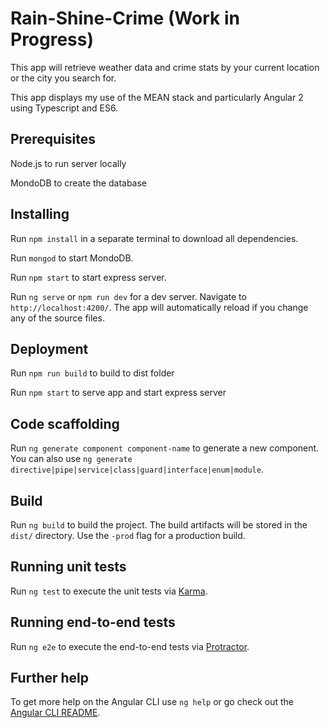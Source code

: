 # Rain-Shine-Crime (Work in Progress)

This app will retrieve weather data and crime stats by your current location or the city you search for.

This app displays my use of the MEAN stack and particularly Angular 2 using Typescript and ES6.

## Prerequisites ##

Node.js to run server locally

MondoDB to create the database

## Installing ##

Run `npm install` in a separate terminal to download all dependencies.

Run `mongod` to start MondoDB.

Run `npm start` to start express server.

Run `ng serve` or `npm run dev` for a dev server. Navigate to `http://localhost:4200/`. The app will automatically reload if you change any of the source files.

## Deployment ##

Run `npm run build` to build to dist folder

Run `npm start` to serve app and start express server

## Code scaffolding

Run `ng generate component component-name` to generate a new component. You can also use `ng generate directive|pipe|service|class|guard|interface|enum|module`.

## Build

Run `ng build` to build the project. The build artifacts will be stored in the `dist/` directory. Use the `-prod` flag for a production build.

## Running unit tests

Run `ng test` to execute the unit tests via [Karma](https://karma-runner.github.io).

## Running end-to-end tests

Run `ng e2e` to execute the end-to-end tests via [Protractor](http://www.protractortest.org/).

## Further help

To get more help on the Angular CLI use `ng help` or go check out the [Angular CLI README](https://github.com/angular/angular-cli/blob/master/README.md).
